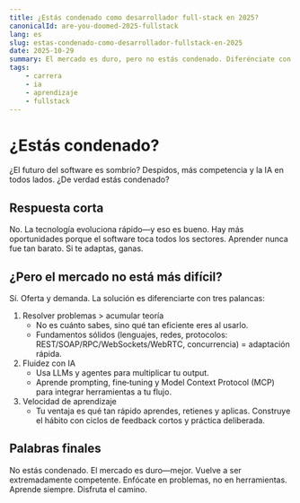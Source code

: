 ```yaml
---
title: ¿Estás condenado como desarrollador full‑stack en 2025?
canonicalId: are-you-doomed-2025-fullstack
lang: es
slug: estas-condenado-como-desarrollador-fullstack-en-2025
date: 2025-10-29
summary: El mercado es duro, pero no estás condenado. Diferénciate con resolución de problemas, IA y velocidad de aprendizaje.
tags:
    - carrera
    - ia
    - aprendizaje
    - fullstack
---
```


# ¿Estás condenado?

¿El futuro del software es sombrío? Despidos, más competencia y la IA en todos lados. ¿De verdad estás condenado?

## Respuesta corta

No. La tecnología evoluciona rápido—y eso es bueno. Hay más oportunidades porque el software toca todos los sectores. Aprender nunca fue tan barato. Si te adaptas, ganas.

## ¿Pero el mercado no está más difícil?

Sí. Oferta y demanda. La solución es diferenciarte con tres palancas:

1. Resolver problemas > acumular teoría
    - No es cuánto sabes, sino qué tan eficiente eres al usarlo.
    - Fundamentos sólidos (lenguajes, redes, protocolos: REST/SOAP/RPC/WebSockets/WebRTC, concurrencia) = adaptación rápida.
2. Fluidez con IA
    - Usa LLMs y agentes para multiplicar tu output.
    - Aprende prompting, fine‑tuning y Model Context Protocol (MCP) para integrar herramientas a tu flujo.
3. Velocidad de aprendizaje
    - Tu ventaja es qué tan rápido aprendes, retienes y aplicas. Construye el hábito con ciclos de feedback cortos y práctica deliberada.

## Palabras finales

No estás condenado. El mercado es duro—mejor. Vuelve a ser extremadamente competente. Enfócate en problemas, no en herramientas. Aprende siempre. Disfruta el camino.
